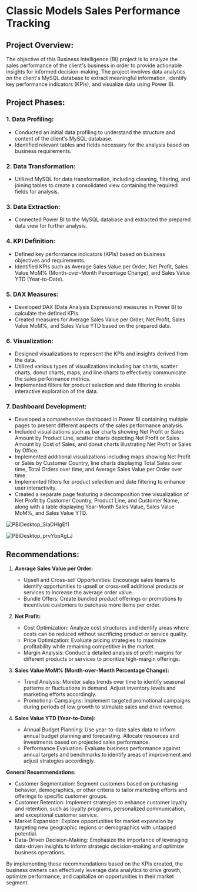 # Classic Models Sales Performance Tracking

## Project Overview:
The objective of this Business Intelligence (BI) project is to analyze the sales performance of the client's business in order to provide actionable insights for informed decision-making. The project involves data analytics on the client's MySQL database to extract meaningful information, identify key performance indicators (KPIs), and visualize data using Power BI.

## Project Phases:

### 1. Data Profiling:
- Conducted an initial data profiling to understand the structure and content of the client's MySQL database.
- Identified relevant tables and fields necessary for the analysis based on business requirements.

### 2. Data Transformation:
- Utilized MySQL for data transformation, including cleaning, filtering, and joining tables to create a consolidated view containing the required fields for analysis.

### 3. Data Extraction:
- Connected Power BI to the MySQL database and extracted the prepared data view for further analysis.

### 4. KPI Definition:
- Defined key performance indicators (KPIs) based on business objectives and requirements.
- Identified KPIs such as Average Sales Value per Order, Net Profit, Sales Value MoM% (Month-over-Month Percentage Change), and Sales Value YTD (Year-to-Date).

### 5. DAX Measures:
- Developed DAX (Data Analysis Expressions) measures in Power BI to calculate the defined KPIs.
- Created measures for Average Sales Value per Order, Net Profit, Sales Value MoM%, and Sales Value YTD based on the prepared data.

### 6. Visualization:
- Designed visualizations to represent the KPIs and insights derived from the data.
- Utilized various types of visualizations including bar charts, scatter charts, donut charts, maps, and line charts to effectively communicate the sales performance metrics.
- Implemented filters for product selection and date filtering to enable interactive exploration of the data.

### 7. Dashboard Development:
- Developed a comprehensive dashboard in Power BI containing multiple pages to present different aspects of the sales performance analysis.
- Included visualizations such as bar charts showing Net Profit or Sales Amount by Product Line, scatter charts depicting Net Profit or Sales Amount by Cost of Sales, and donut charts illustrating Net Profit or Sales by Office.
- Implemented additional visualizations including maps showing Net Profit or Sales by Customer Country, line charts displaying Total Sales over time, Total Orders over time, and Average Sales Value per Order over time.
- Implemented filters for product selection and date filtering to enhance user interactivity.
- Created a separate page featuring a decomposition tree visualization of Net Profit by Customer Country, Product Line, and Customer Name, along with a table displaying Year-Month Sales Value, Sales Value MoM%, and Sales Value YTD.

![PBIDesktop_SIaDHIgEf1](https://github.com/alm-safwat/Classic-Models-Sales-Performance-Tracking/assets/135442913/bb4701b3-6263-41e1-aec2-5f70bee748e5)

![PBIDesktop_prvYbpXgLJ](https://github.com/alm-safwat/Classic-Models-Sales-Performance-Tracking/assets/135442913/5671d8be-ecd6-4760-9aa4-5ad1b2342797)


## Recommendations:

1. **Average Sales Value per Order:**
   - Upsell and Cross-sell Opportunities: Encourage sales teams to identify opportunities to upsell or cross-sell additional products or services to increase the average order value.
   - Bundle Offers: Create bundled product offerings or promotions to incentivize customers to purchase more items per order.

2. **Net Profit:**
   - Cost Optimization: Analyze cost structures and identify areas where costs can be reduced without sacrificing product or service quality.
   - Price Optimization: Evaluate pricing strategies to maximize profitability while remaining competitive in the market.
   - Margin Analysis: Conduct a detailed analysis of profit margins for different products or services to prioritize high-margin offerings.

3. **Sales Value MoM% (Month-over-Month Percentage Change):**
   - Trend Analysis: Monitor sales trends over time to identify seasonal patterns or fluctuations in demand. Adjust inventory levels and marketing efforts accordingly.
   - Promotional Campaigns: Implement targeted promotional campaigns during periods of low growth to stimulate sales and drive revenue.

4. **Sales Value YTD (Year-to-Date):**
   - Annual Budget Planning: Use year-to-date sales data to inform annual budget planning and forecasting. Allocate resources and investments based on projected sales performance.
   - Performance Evaluation: Evaluate business performance against annual targets and benchmarks to identify areas of improvement and adjust strategies accordingly.

**General Recommendations:**
- Customer Segmentation: Segment customers based on purchasing behavior, demographics, or other criteria to tailor marketing efforts and offerings to specific customer groups.
- Customer Retention: Implement strategies to enhance customer loyalty and retention, such as loyalty programs, personalized communication, and exceptional customer service.
- Market Expansion: Explore opportunities for market expansion by targeting new geographic regions or demographics with untapped potential.
- Data-Driven Decision-Making: Emphasize the importance of leveraging data-driven insights to inform strategic decision-making and optimize business operations.

By implementing these recommendations based on the KPIs created, the business owners can effectively leverage data analytics to drive growth, optimize performance, and capitalize on opportunities in their market segment.
